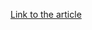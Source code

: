 [Link to the article](https://blog.malwarebytes.com/threat-spotlight/2021/03/hellokitty-when-cyberpunk-met-cy-purr-crime/)

